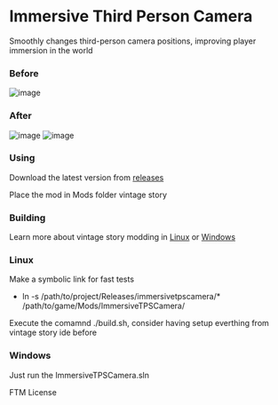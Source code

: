 # Immersive Third Person Camera
Smoothly changes third-person camera positions, improving player immersion in the world

### Before
![image](https://github.com/LeandroTheDev/immersive_tps_camera/assets/106118473/0f1aacd3-8878-4ebe-b38c-7795cf29001c)
### After
![image](https://github.com/LeandroTheDev/immersive_tps_camera/assets/106118473/b504f6e5-a18d-43a8-9326-80474ecb75c5)
![image](https://github.com/LeandroTheDev/immersive_tps_camera/assets/106118473/7620e77c-dfa8-461d-bac2-fd2527f8faae)

### Using
Download the latest version from [releases](https://github.com/LeandroTheDev/immersive_tps_camera/releases)

Place the mod in Mods folder vintage story


### Building
Learn more about vintage story modding in [Linux](https://github.com/LeandroTheDev/arch_linux/wiki/Games#vintage-story-modding) or [Windows](https://wiki.vintagestory.at/index.php/Modding:Setting_up_your_Development_Environment)

### Linux

Make a symbolic link for fast tests
- ln -s /path/to/project/Releases/immersivetpscamera/* /path/to/game/Mods/ImmersiveTPSCamera/

Execute the comamnd ./build.sh, consider having setup everthing from vintage story ide before

### Windows

Just run the ImmersiveTPSCamera.sln

FTM License
